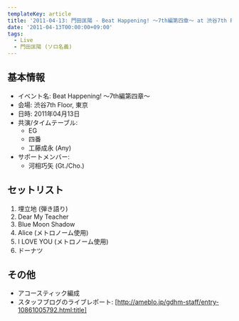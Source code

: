 ```yaml
---
templateKey: article
title: '2011-04-13: 門田匡陽 - Beat Happening! ～7th編第四章～ at 渋谷7th Floor'
date: '2011-04-13T00:00:00+09:00'
tags:
  - Live
  - 門田匡陽 (ソロ名義)
---
```

## 基本情報

* イベント名: Beat Happening! ～7th編第四章～
* 会場: 渋谷7th Floor, 東京
* 日時: 2011年04月13日
* 共演/タイムテーブル:
  * EG
  * 四番
  * 工藤成永 (Any)
* サポートメンバー:
  * 河相巧矢 (Gt./Cho.)

## セットリスト

1. 埋立地 (弾き語り)
1. Dear My Teacher
1. Blue Moon Shadow
1. Alice (メトロノーム使用)
1. I LOVE YOU (メトロノーム使用)
1. ドーナツ

## その他

* アコースティック編成
* スタッフブログのライブレポート: [http://ameblo.jp/gdhm-staff/entry-10861005792.html:title]

